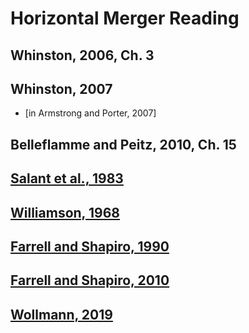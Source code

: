 # Horizontal Merger Reading

## Whinston, 2006, Ch. 3

## Whinston, 2007
- \[in Armstrong and Porter, 2007\]

## Belleflamme and Peitz, 2010, Ch. 15

## [Salant et al., 1983](https://www.jstor.org/stable/1885620)

## [Williamson, 1968](https://www.jstor.org/stable/1831653)

## [Farrell and Shapiro, 1990](https://www.jstor.org/stable/2006737)

## [Farrell and Shapiro, 2010](https://doi.org/10.2202/1935-1704.1563)

## [Wollmann, 2019](https://faculty.chicagobooth.edu/~/media/faculty/Thomas-Wollmann/Research/aeri_stealth_consolidation.pdf)